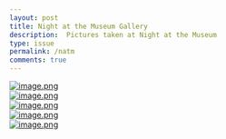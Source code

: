 ```yaml
---
layout: post
title: Night at the Museum Gallery
description:  Pictures taken at Night at the Museum
type: issue
permalink: /natm
comments: true
---
```


[![image.png](https://i.postimg.cc/PqTqDTMT/image.png)](https://postimg.cc/fVqZn4Fr)<br>
[![image.png](https://i.postimg.cc/L8XSF5vq/image.png)](https://postimg.cc/LnrwzHcR)<br>
[![image.png](https://i.postimg.cc/7Lnn1P8V/image.png)](https://postimg.cc/p9yjRHdh)<br>
[![image.png](https://i.postimg.cc/KjSB34JQ/image.png)](https://postimg.cc/0MnbL5gJ)<br>
[![image.png](https://i.postimg.cc/MTnRh6Jz/image.png)](https://postimg.cc/gXPnhP07)